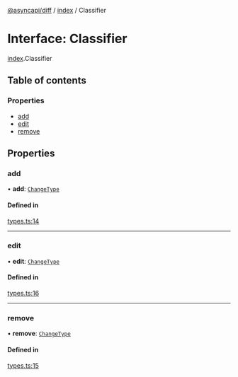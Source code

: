 [@asyncapi/diff](../README.md) / [index](../modules/index.md) / Classifier

# Interface: Classifier

[index](../modules/index.md).Classifier

## Table of contents

### Properties

- [add](index.Classifier.md#add)
- [edit](index.Classifier.md#edit)
- [remove](index.Classifier.md#remove)

## Properties

### add

• **add**: [`ChangeType`](../modules/index.md#changetype)

#### Defined in

[types.ts:14](https://github.com/ron-debajyoti/diff/blob/1e9eb43/src/types.ts#L14)

___

### edit

• **edit**: [`ChangeType`](../modules/index.md#changetype)

#### Defined in

[types.ts:16](https://github.com/ron-debajyoti/diff/blob/1e9eb43/src/types.ts#L16)

___

### remove

• **remove**: [`ChangeType`](../modules/index.md#changetype)

#### Defined in

[types.ts:15](https://github.com/ron-debajyoti/diff/blob/1e9eb43/src/types.ts#L15)
